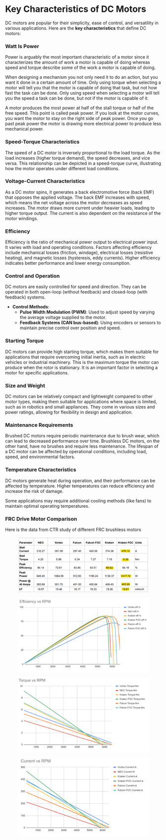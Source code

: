 # Key Characteristics of DC Motors

DC motors are popular for their simplicity, ease of control, and versatility in various applications. Here are the **key characteristics** that define DC motors:

### **Watt Is Power**

Power is arguably the most important characteristic of a motor since it characterizes the amount of work a motor is capable of doing whereas speed and torque describe some of the work a motor is capable of doing.

When designing a mechanism you not only need it to do an action, but you want it done in a certain amount of time. Only using torque when selecting a motor will tell you that the motor is capable of doing that task, but not how fast the task can be done. Only using speed when selecting a motor will tell you the speed a task can be done, but not if the motor is capable of it.

A motor produces the most power at half of the stall torque or half of the free speed. This point is called peak power. If you look at the motor curves, you want the motor to stay on the right side of peak power. Once you go past peak power the motor is drawing more electrical power to produce less mechanical power.

### **Speed-Torque Characteristics**

The speed of a DC motor is inversely proportional to the load torque. As the load increases (higher torque demand), the speed decreases, and vice versa. This relationship can be depicted in a speed-torque curve, illustrating how the motor operates under different load conditions.

### **Voltage-Current Characteristics**

As a DC motor spins, it generates a back electromotive force (back EMF) that opposes the applied voltage. The back EMF increases with speed, which means the net voltage across the motor decreases as speed increases. The motor draws more current under heavier loads, leading to higher torque output. The current is also dependent on the resistance of the motor windings.

### **Efficiency**

Efficiency is the ratio of mechanical power output to electrical power input. It varies with load and operating conditions. Factors affecting efficiency include mechanical losses (friction, windage), electrical losses (resistive heating), and magnetic losses (hysteresis, eddy currents). Higher efficiency indicates better performance and lower energy consumption.

### **Control and Operation**

DC motors are easily controlled for speed and direction. They can be operated in both open-loop (without feedback) and closed-loop (with feedback) systems.

* **Control Methods**:
  * **Pulse Width Modulation (PWM)**: Used to adjust speed by varying the average voltage supplied to the motor.
  * **Feedback Systems (CAN bus-based)**: Using encoders or sensors to maintain precise control over position and speed.

### **Starting Torque**

DC motors can provide high starting torque, which makes them suitable for applications that require overcoming initial inertia, such as in electric vehicles or industrial machinery. This is the maximum torque the motor can produce when the rotor is stationary. It is an important factor in selecting a motor for specific applications.

### **Size and Weight**

DC motors can be relatively compact and lightweight compared to other motor types, making them suitable for applications where space is limited, such as in robotics and small appliances. They come in various sizes and power ratings, allowing for flexibility in design and application.

### **Maintenance Requirements**

Brushed DC motors require periodic maintenance due to brush wear, which can lead to decreased performance over time. Brushless DC motors, on the other hand, have no brushes and require less maintenance. The lifespan of a DC motor can be affected by operational conditions, including load, speed, and environmental factors.

### **Temperature Characteristics**

DC motors generate heat during operation, and their performance can be affected by temperature. Higher temperatures can reduce efficiency and increase the risk of damage.

Some applications may require additional cooling methods (like fans) to maintain optimal operating temperatures.



### FRC Drive Motor Comparison &#x20;

Here is the data from CTR study of different FRC brushless motors

<figure><img src="../.gitbook/assets/image (18).png" alt=""><figcaption></figcaption></figure>

<figure><img src="../.gitbook/assets/image (15).png" alt=""><figcaption></figcaption></figure>

<figure><img src="../.gitbook/assets/image (16).png" alt=""><figcaption></figcaption></figure>

<figure><img src="../.gitbook/assets/image (17).png" alt=""><figcaption></figcaption></figure>

